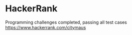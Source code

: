 # HackerRank
Programming challenges completed, passing all test cases
https://www.hackerrank.com/citymaus